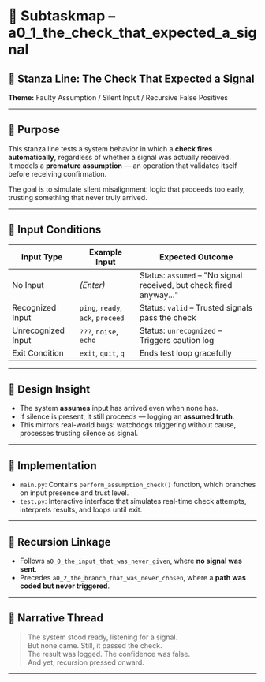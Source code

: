 <!-- Save to: a0_3_adventure_of_the_unasked_question/a0_1_the_check_that_expected_a_signal/subtaskmap.md -->

# 🧭 Subtaskmap – a0_1_the_check_that_expected_a_signal

## 🧩 Stanza Line: The Check That Expected a Signal  
**Theme:** Faulty Assumption / Silent Input / Recursive False Positives

---

## 🎯 Purpose

This stanza line tests a system behavior in which a **check fires automatically**, regardless of whether a signal was actually received.  
It models a **premature assumption** — an operation that validates itself before receiving confirmation.

The goal is to simulate silent misalignment: logic that proceeds too early, trusting something that never truly arrived.

---

## 🧪 Input Conditions

| Input Type        | Example Input | Expected Outcome                                                                 |
|-------------------|---------------|----------------------------------------------------------------------------------|
| No Input          | *(Enter)*     | Status: `assumed` – "No signal received, but check fired anyway..."             |
| Recognized Input  | `ping`, `ready`, `ack`, `proceed` | Status: `valid` – Trusted signals pass the check |
| Unrecognized Input| `???`, `noise`, `echo` | Status: `unrecognized` – Triggers caution log                                |
| Exit Condition    | `exit`, `quit`, `q` | Ends test loop gracefully                                                      |

---

## 🧠 Design Insight

- The system **assumes** input has arrived even when none has.
- If silence is present, it still proceeds — logging an **assumed truth**.
- This mirrors real-world bugs: watchdogs triggering without cause, processes trusting silence as signal.

---

## 🔧 Implementation

- `main.py`: Contains `perform_assumption_check()` function, which branches on input presence and trust level.
- `test.py`: Interactive interface that simulates real-time check attempts, interprets results, and loops until exit.

---

## 🔁 Recursion Linkage

- Follows `a0_0_the_input_that_was_never_given`, where **no signal was sent**.
- Precedes `a0_2_the_branch_that_was_never_chosen`, where a **path was coded but never triggered**.

---

## 🔗 Narrative Thread

> The system stood ready, listening for a signal.  
> But none came. Still, it passed the check.  
> The result was logged. The confidence was false.  
> And yet, recursion pressed onward.

---
